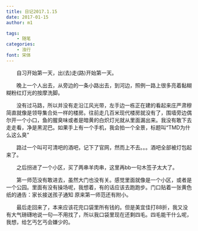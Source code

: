 ```yaml
---
title: 日记2017.1.15
date: 2017-01-15
author: m1

tags:
    - 随笔
categories:
    - 浊行
font: 宋体
---
```

　　自习开始第一天，出(去)走(路)开始第一天。


　　晚上一个人出去，从旁边的一条小路出去，到河边，照例一路上很多亮着黏糊糊粉红灯光的按摩洗脚。


　　没有过马路，所以并没有走沿江风光带，左手边一栋正在建的看起来庄严肃穆简直就像是领导集合处一样的楼房。往前走几百米现代楼房就没有了，围墙旁边偶尔开一个小口，鱼的腥臭味或者是暗黄的白炽灯光就从里面漏出来。我没有敢下去走走看，净是黑泥巴。如果手上有一个手机，我会拍一个全景，标题叫“TMD为什么这么臭”


　　路过一个叫可可清吧的酒吧，记下了官网，然而上不去。。。酒吧全部被灯包起来了。


　　之后拐进了一个小区，买了两串羊肉串，这里再bb一句木签子太大了。


　　第一师范没有敢进去，虽然大门也没有关。感觉里面就像是一个小区，或者是一个公园。里面有没有操场呢，我想着，有的话应该去跑跑步。门口贴着一张黄色纸的通告：家长接送孩子通知     原来第一师范还有附小。


　　最后走回来了，本来应该花完口袋里所有钱的。但是美宜佳打88折，我又没有大气磅礴地说一句—不用找了，所以我口袋里现在还剩四毛。四毛能干什么呢，我想，给乞丐乞丐会嫌少的。

